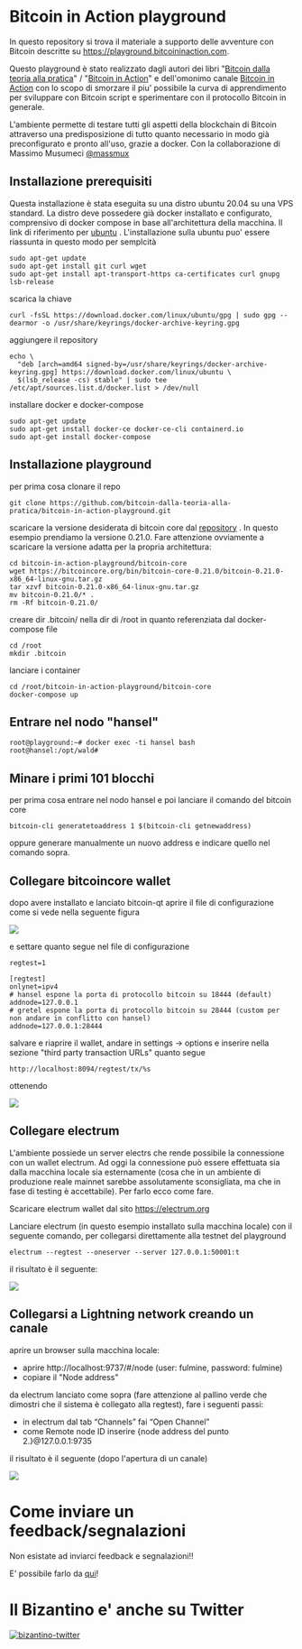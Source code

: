 # Bitcoin in Action playground

In questo repository si trova il materiale a supporto delle avventure con Bitcoin descritte su https://playground.bitcoininaction.com.

Questo playground è stato realizzato dagli autori dei libri "[Bitcoin dalla teoria alla pratica](https://www.amazon.com/Bitcoin-Dalla-teoria-pratica-Italian/dp/B07SNNNL2P)" / "[Bitcoin in Action](https://www.amazon.com/gp/product/B08NL5ZV6X)" e dell'omonimo canale [Bitcoin in Action](https://www.youtube.com/BitcoinInAction) con lo scopo di smorzare il piu' possibile la curva di apprendimento per sviluppare con Bitcoin script e sperimentare con il protocollo Bitcoin in generale. 

L'ambiente permette di testare tutti gli aspetti della blockchain di Bitcoin attraverso una predisposizione di tutto quanto necessario in modo già preconfigurato e pronto all'uso, grazie a docker. Con la collaborazione di Massimo Musumeci [@massmux](https://twitter.com/massmux)

## Installazione prerequisiti

 Questa installazione è stata eseguita su una distro ubuntu 20.04 su una VPS standard. La distro deve possedere già docker installato e configurato, comprensivo di docker compose in base all'architettura della macchina. Il link di riferimento per [ubuntu](https://docs.docker.com/engine/install/ubuntu/) . L'installazione sulla ubuntu puo' essere riassunta in questo modo per semplcità

```
sudo apt-get update
sudo apt-get install git curl wget
sudo apt-get install apt-transport-https ca-certificates curl gnupg lsb-release
```

scarica la chiave

```
curl -fsSL https://download.docker.com/linux/ubuntu/gpg | sudo gpg --dearmor -o /usr/share/keyrings/docker-archive-keyring.gpg
```

aggiungere il repository

```
echo \
  "deb [arch=amd64 signed-by=/usr/share/keyrings/docker-archive-keyring.gpg] https://download.docker.com/linux/ubuntu \
  $(lsb_release -cs) stable" | sudo tee /etc/apt/sources.list.d/docker.list > /dev/null
```

installare docker e docker-compose

```
sudo apt-get update
sudo apt-get install docker-ce docker-ce-cli containerd.io
sudo apt-get install docker-compose
```

## Installazione playground

 per prima cosa clonare il repo

```
git clone https://github.com/bitcoin-dalla-teoria-alla-pratica/bitcoin-in-action-playground.git
```

 scaricare la versione desiderata di bitcoin core dal [repository](https://bitcoincore.org/bin/) . In questo esempio prendiamo la versione 0.21.0. Fare attenzione ovviamente a scaricare la versione adatta per la propria architettura:

```
cd bitcoin-in-action-playground/bitcoin-core
wget https://bitcoincore.org/bin/bitcoin-core-0.21.0/bitcoin-0.21.0-x86_64-linux-gnu.tar.gz
tar xzvf bitcoin-0.21.0-x86_64-linux-gnu.tar.gz
mv bitcoin-0.21.0/* .
rm -Rf bitcoin-0.21.0/

```
 creare dir .bitcoin/ nella dir di /root in quanto referenziata dal docker-compose file

```
cd /root
mkdir .bitcoin
```

 lanciare i container

```
cd /root/bitcoin-in-action-playground/bitcoin-core
docker-compose up
```

## Entrare nel nodo "hansel"

```
root@playground:~# docker exec -ti hansel bash
root@hansel:/opt/wald# 
```

## Minare i primi 101 blocchi

 per prima cosa entrare nel nodo hansel e poi lanciare il comando del bitcoin core

```
bitcoin-cli generatetoaddress 1 $(bitcoin-cli getnewaddress)
```

 oppure generare manualmente un nuovo address e indicare quello nel comando sopra.

## Collegare bitcoincore wallet

 dopo avere installato e lanciato bitcoin-qt aprire il file di configurazione come si vede nella seguente figura


![](https://i.ibb.co/hMTf6Mp/set-bitcoincore-wallet-config.png)

 e settare quanto segue nel file di configurazione

```
regtest=1

[regtest]
onlynet=ipv4
# hansel espone la porta di protocollo bitcoin su 18444 (default)
addnode=127.0.0.1
# gretel espone la porta di protocollo bitcoin su 28444 (custom per non andare in conflitto con hansel)
addnode=127.0.0.1:28444
```

 salvare e riaprire il wallet, andare in settings -> options e inserire nella sezione "third party transaction URLs" quanto segue

```
http://localhost:8094/regtest/tx/%s
```

ottenendo

![](https://i.ibb.co/kmTHqb6/options-settings-bitcoincore.png)


## Collegare electrum

 L'ambiente possiede un server electrs che rende possibile la connessione con un wallet electrum. Ad oggi la connessione può essere effettuata sia dalla macchina locale sia esternamente (cosa che in un ambiente di produzione reale mainnet sarebbe assolutamente sconsigliata, ma che in fase di testing è accettabile). Per farlo ecco come fare.

 Scaricare electrum wallet dal sito https://electrum.org

 Lanciare electrum (in questo esempio installato sulla macchina locale) con il seguente comando, per collegarsi direttamente alla testnet del playground

```
electrum --regtest --oneserver --server 127.0.0.1:50001:t
```
il risultato è il seguente:

![](https://i.ibb.co/kB7h3cn/electrum-regtest.png)

## Collegarsi a Lightning network creando un canale

aprire un browser sulla macchina locale:

 - aprire http://localhost:9737/#/node (user: fulmine, password: fulmine)
 - copiare il "Node address" 

da electrum lanciato come sopra (fare attenzione al pallino verde che dimostri che il sistema è collegato alla regtest), fare i seguenti passi:

 - in electrum dal tab “Channels” fai “Open Channel”
 - come Remote node ID inserire {node address del punto 2.}@127.0.0.1:9735

il risultato è il seguente (dopo l'apertura di un canale)

![](https://i.ibb.co/hCpcyTB/electrum-channels.png)



# Come inviare un feedback/segnalazioni

Non esistate ad inviarci feedback e segnalazioni!!

E' possibile farlo da [qui](https://github.com/bitcoin-dalla-teoria-alla-pratica/playground/issues/new/choose)!

# Il Bizantino e' anche su Twitter

[![bizantino-twitter](https://i.ibb.co/cvzsXPk/bizantino-twitter.png)](https://twitter.com/satoshiwantsyou)
